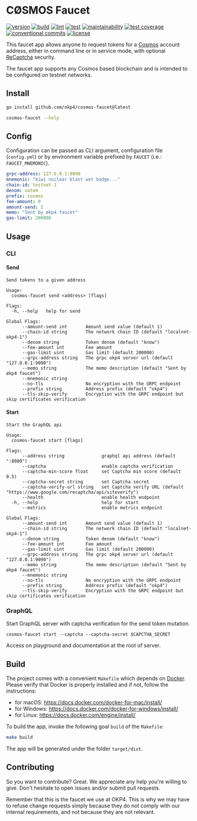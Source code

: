 # CØSMOS Faucet

[![version](https://img.shields.io/github/v/release/okp4/cosmos-faucet)](https://github.com/okp4/cosmos-faucet/releases)
[![build](https://github.com/okp4/cosmos-faucet/actions/workflows/build.yml/badge.svg)](https://github.com/okp4/cosmos-faucet/actions/workflows/build.yml)
[![lint](https://github.com/okp4/cosmos-faucet/actions/workflows/lint.yml/badge.svg)](https://github.com/okp4/cosmos-faucet/actions/workflows/lint.yml)
[![test](https://github.com/okp4/cosmos-faucet/actions/workflows/test.yml/badge.svg)](https://github.com/okp4/cosmos-faucet/actions/workflows/test.yml)
[![maintainability](https://api.codeclimate.com/v1/badges/b2b9effa4c2f43ffbf3d/maintainability)](https://codeclimate.com/github/okp4/cosmos-faucet/maintainability)
[![test coverage](https://api.codeclimate.com/v1/badges/b2b9effa4c2f43ffbf3d/test_coverage)](https://codeclimate.com/github/okp4/cosmos-faucet/test_coverage)
[![conventional commits](https://img.shields.io/badge/Conventional%20Commits-1.0.0-yellow.svg)](https://conventionalcommits.org)
[![license](https://img.shields.io/badge/License-BSD_3--Clause-blue.svg)](https://opensource.org/licenses/BSD-3-Clause)

This faucet app allows anyone to request tokens for a [Cosmos](https://cosmos.network/) account address, either in command line or in service mode, with optional [ReCaptcha](https://www.google.com/recaptcha/about/) security.

The faucet app supports any Cosmos based blockchain and is intended to be configured on testnet networks.

## Install

```sh
go install github.com/okp4/cosmos-faucet@latest

cosmos-faucet --help
```

## Config

 Configuration can be passed as CLI argument, configuration file (`config.yml`) or by environment variable prefixed by `FAUCET` (i.e.: `FAUCET_MNEMONIC`).

```yml
grpc-address: 127.0.0.1:9090
mnemonic: "kiwi nuclear blast wet badge..."
chain-id: testnet-1
denom: uatom
prefix: cosmos
fee-amount: 0
amount-send: 1
memo: "Sent by økp4 faucet"
gas-limit: 200000
```

## Usage

### CLI

#### Send

```shell
Send tokens to a given address

Usage:
  cosmos-faucet send <address> [flags]

Flags:
  -h, --help   help for send

Global Flags:
      --amount-send int       Amount send value (default 1)
      --chain-id string       The network chain ID (default "localnet-okp4-1")
      --denom string          Token denom (default "know")
      --fee-amount int        Fee amount
      --gas-limit uint        Gas limit (default 200000)
      --grpc-address string   The grpc okp4 server url (default "127.0.0.1:9090")
      --memo string           The memo description (default "Sent by økp4 faucet")
      --mnemonic string       
      --no-tls                No encryption with the GRPC endpoint
      --prefix string         Address prefix (default "okp4")
      --tls-skip-verify       Encryption with the GRPC endpoint but skip certificates verification
```

#### Start

```shell
Start the GraphQL api

Usage:
  cosmos-faucet start [flags]

Flags:
      --address string              graphql api address (default ":8080")
      --captcha                     enable captcha verification
      --captcha-min-score float     set Captcha min score (default 0.5)
      --captcha-secret string       set Captcha secret
      --captcha-verify-url string   set Captcha verify URL (default "https://www.google.com/recaptcha/api/siteverify")
      --health                      enable health endpoint
  -h, --help                        help for start
      --metrics                     enable metrics endpoint

Global Flags:
      --amount-send int       Amount send value (default 1)
      --chain-id string       The network chain ID (default "localnet-okp4-1")
      --denom string          Token denom (default "know")
      --fee-amount int        Fee amount
      --gas-limit uint        Gas limit (default 200000)
      --grpc-address string   The grpc okp4 server url (default "127.0.0.1:9090")
      --memo string           The memo description (default "Sent by økp4 faucet")
      --mnemonic string       
      --no-tls                No encryption with the GRPC endpoint
      --prefix string         Address prefix (default "okp4")
      --tls-skip-verify       Encryption with the GRPC endpoint but skip certificates verification
```

### GraphQL

Start GraphQL server with captcha verification for the send token mutation.

```shell
cosmos-faucet start --captcha --captcha-secret $CAPCTHA_SECRET
```

Access on playground and documentation at the root of server.

## Build

The project comes with a convenient `Makefile` which depends on [Docker](https://www.docker.com). Please verify that Docker is properly installed and if not, follow the instructions:

- for macOS: <https://docs.docker.com/docker-for-mac/install/>
- for Windows: <https://docs.docker.com/docker-for-windows/install/>
- for Linux: <https://docs.docker.com/engine/install/>

To build the app, invoke the following goal `build` of the `Makefile`:

```sh
make build
```

The app will be generated under the folder `target/dist`.

## Contributing

So you want to contribute? Great. We appreciate any help you're willing to give. Don't hesitate to open issues and/or submit pull requests.

Remember that this is the faucet we use at OKP4. This is why we may have to refuse change requests simply because they do not comply with our internal requirements, and not because they are not relevant.
